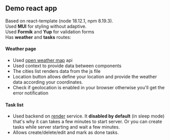 ## Demo react app
Based on react-template (node 18.12.1, npm 8.19.3).\
Used **MUI** for styling without adaptive.\
Used **Formik** and **Yup** for validation forms\
Has **weather** and **tasks** routes:
#### Weather page
- Used [open weather map](https://openweathermap.org/) api
- Used context to provide data between components
- The cities list renders data from the js file
- Location button allows define your location and provide
the weather data according your coordinates.
- Check if geolocation is enabled in your browser otherwise
you'll get the error notification
#### Task list
- Used backend on [render](https://render.com/) service.
It **disabled by default** (in sleep mode) that's why it 
can takes a few minutes to start server. Or you can 
create tasks while server starting and wait a few minutes.
- Allows create/delete/edit and mark as done tasks.